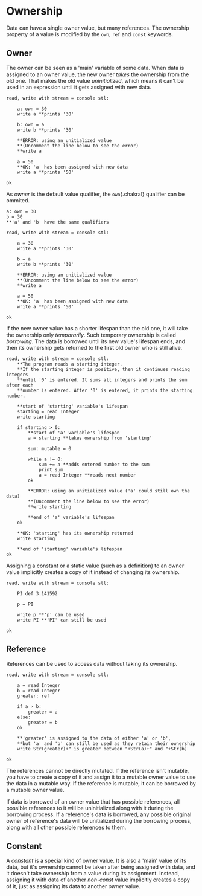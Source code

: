 # Ownership
Data can have a single owner value, but many references. The ownership property of a value is modified by the `own`, `ref` and `const` keywords.

## Owner
The owner can be seen as a 'main' variable of some data. When data is assigned to an owner value, the new owner *takes* the ownership from the old one. That makes the old value *uninitialized*, which means it can't be used in an expression until it gets assigned with new data.

```{.chakral caption="Ownership reassignment example"}
read, write with stream = console stl:

    a: own = 30
    write a **prints '30'

    b: own = a
    write b **prints '30'

    **ERROR: using an unitialized value
    **(Uncomment the line below to see the error)
    **write a

    a = 50
    **OK: 'a' has been assigned with new data
    write a **prints '50'

ok  
```

As *owner* is the default value qualifier, the `own`{.chakral} qualifier can be ommited.

```{.chakral caption="Default qualifiers example"}
a: own = 30
b = 30
**'a' and 'b' have the same qualifiers
```

```{.chakral caption="Ownership reassignment example (without manual qualifiers)"}
read, write with stream = console stl:

    a = 30
    write a **prints '30'

    b = a
    write b **prints '30'

    **ERROR: using an unitialized value
    **(Uncomment the line below to see the error)
    **write a

    a = 50
    **OK: 'a' has been assigned with new data
    write a **prints '50'

ok  
```

If the new owner value has a shorter lifespan than the old one, it will take the ownership only *temporarily*. Such temporary ownership is called *borrowing*. The data is borrowed until its new value's lifespan ends, and then its ownership gets returned to the first old owner who is still alive.

```{.chakral caption="Ownership borrowing example"}
read, write with stream = console stl:
    **The program reads a starting integer.
    **If the starting integer is positive, then it continues reading integers
    **until '0' is entered. It sums all integers and prints the sum after each
    **number is entered. After '0' is entered, it prints the starting number.

    **start of 'starting' variable's lifespan
    starting = read Integer
    write starting

    if starting > 0:
        **start of 'a' variable's lifespan
        a = starting **takes ownership from 'starting'

        sum: mutable = 0

        while a != 0:
            sum += a **adds entered number to the sum
            print sum
            a = read Integer **reads next number
        ok

        **ERROR: using an unitialized value ('a' could still own the data)
        **(Uncomment the line below to see the error)
        **write starting

        **end of 'a' variable's lifespan
    ok

    **OK: 'starting' has its ownership returned
    write starting

    **end of 'starting' variable's lifespan
ok  
```

Assigning a constant or a static value (such as a definition) to an owner value implicitly creates a copy of it instead of changing its ownership.

```{.chakral caption="Constant example"}
read, write with stream = console stl:

    PI def 3.141592

    p = PI

    write p **'p' can be used
    write PI **'PI' can still be used 

ok  
```

## Reference
References can be used to access data without taking its ownership. 

```{.chakral caption="Reference example"}
read, write with stream = console stl:

    a = read Integer
    b = read Integer
    greater: ref

    if a > b:
        greater = a
    else:
        greater = b
    ok

    **'greater' is assigned to the data of either 'a' or 'b',
    **but 'a' and 'b' can still be used as they retain their ownership
    write Str(greater)+" is greater between "+Str(a)+" and "+Str(b)

ok  
```

The references cannot be directly mutated. If the reference isn't mutable, you have to create a copy of it and assign it to a mutable owner value to use the data in a mutable way. If the reference is mutable, it can be borrowed by a mutable owner value.

If data is borrowed of an owner value that has possible references, all possible references to it will be uninitialized along with it during the borrowing process. If a reference's data is borrowed, any possible original owner of reference's data will be unitialized during the borrowing process, along with all other possible references to them.

## Constant
A *constant* is a special kind of owner value. It is also a 'main' value of its data, but it's ownership cannot be taken after being assigned with data, and it doesn't take ownership from a value during its assignment. Instead, assigning it with data of another *non-const* value implicitly creates a copy of it, just as assigning its data to another *owner* value.
